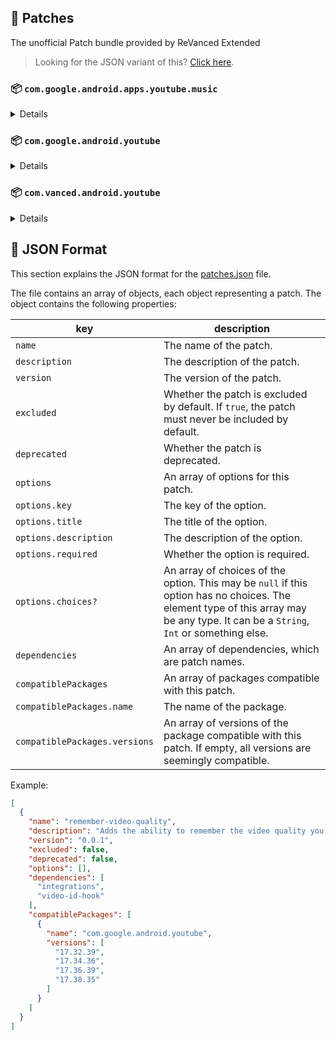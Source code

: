 ## 🧩 Patches

The unofficial Patch bundle provided by ReVanced Extended

> Looking for the JSON variant of this? [Click here](patches.json).

### 📦 `com.google.android.apps.youtube.music`
<details>

| 💊 Patch | 📜 Description | 🏹 Target Version |
|:--------:|:--------------:|:-----------------:|
| `minimized-playback-music` | Enables minimized playback on Kids music. | 5.25.51 |
| `tasteBuilder-remover` | Removes the "Tell us which artists you like" card from the home screen. | 5.25.51 |
| `hide-get-premium` | Removes all "Get Premium" evidences from the avatar menu. | 5.25.51 |
| `custom-branding-music` | Changes the YouTube Music launcher icon and name to your choice (defaults to ReVanced Red). | all |
| `compact-header` | Hides the music category bar at the top of the homepage. | 5.25.51 |
| `upgrade-button-remover` | Removes the upgrade tab from the pivot bar. | 5.25.51 |
| `background-play` | Enables playing music in the background. | 5.25.51 |
| `music-microg-support` | Allows YouTube Music ReVanced to run without root and under a different package name. | 5.25.51 |
| `music-video-ads` | Removes ads in the music player. | 5.25.51 |
| `codecs-unlock` | Adds more audio codec options. The new audio codecs usually result in better audio quality. | 5.25.51 |
| `exclusive-audio-playback` | Enables the option to play music without video. | 5.25.51 |
</details>

### 📦 `com.google.android.youtube`
<details>

| 💊 Patch | 📜 Description | 🏹 Target Version |
|:--------:|:--------------:|:-----------------:|
| `swipe-controls` | Adds volume and brightness swipe controls. | 17.38.35 |
| `overlay-buttons` | Add overlay buttons for YouTube - copy, copy with timestamp, repeat, download. | 17.38.35 |
| `seekbar-tapping` | Enables tap-to-seek on the seekbar of the video player. | 17.38.35 |
| `disable-create-button` | Hides the create button in the navigation bar. | 17.38.35 |
| `hide-cast-button` | Hides the cast button in the video player. | all |
| `return-youtube-dislike` | Shows the dislike count of videos using the Return YouTube Dislike API. | 17.38.35 |
| `hide-autoplay-button` | Hides the autoplay button in the video player. | 17.38.35 |
| `custom-branding-red` | Changes the YouTube launcher icon and name to your choice (defaults to ReVanced Red). | all |
| `custom-branding-blue` | Changes the YouTube launcher icon and name to your choice (defaults to ReVanced Blue). | all |
| `amoled` | Enables pure black theme. | all |
| `materialyou` | Enables MaterialYou theme for Android 12+. | all |
| `remove-playerbutton-background` | Disable Player Button Overlay Background. | all |
| `hide-pip-notification` | Disable pip notification when you first launch pip mode. | 17.38.35 |
| `extended` | Add ReVanced Extended Features. | 17.38.35 |
| `old-quality-layout` | Enables the original quality flyout menu. | 17.38.35 |
| `hide-shorts-button` | Hides the shorts button on the navigation bar. | 17.38.35 |
| `hide-watermark` | Hides creator's watermarks on videos. | 17.38.35 |
| `sponsorblock` | Integrate SponsorBlock. | 17.38.35 |
| `enable-wide-searchbar` | Replaces the search icon with a wide search bar. This will hide the YouTube logo when active. | 17.38.35 |
| `tablet-mini-player` | Enables the tablet mini player layout. | 17.38.35 |
| `disable-auto-captions` | Disable forced captions from being automatically enabled. | 17.38.35 |
| `minimized-playback` | Enables minimized and background playback. | 17.38.35 |
| `client-spoof` | Spoofs the YouTube or Vanced client to prevent playback issues. | all |
| `client-spoof-v2` | Spoof the YouTube client version to prevent fullscreen rotation issue. | 17.38.35 |
| `translations` | Add Crowdin Translations. | all |
| `custom-video-buffer` | Lets you change the buffers of videos. | 17.38.35 |
| `always-autorepeat` | Always repeats the playing video again. | 17.38.35 |
| `microg-support` | Allows YouTube ReVanced to run without root and under a different package name with Vanced MicroG. | 17.38.35 |
| `settings` | Adds settings for ReVanced to YouTube. | all |
| `custom-playback-speed` | Adds more video playback speed options. | 17.38.35 |
| `optimize-resource` | Makes the brightness of HDR videos follow the system default. | all |
| `remember-video-quality` | Adds the ability to remember the video quality you chose in the video quality flyout. | 17.38.35 |
| `default-video-speed` | Adds the ability to set default video speed. | 17.38.35 |
| `video-ads` | Removes ads in the video player. | 17.38.35 |
| `general-ads` | Removes general ads. | 17.38.35 |
| `hide-infocard-suggestions` | Hides infocards in videos. | 17.38.35 |
</details>

### 📦 `com.vanced.android.youtube`
<details>

| 💊 Patch | 📜 Description | 🏹 Target Version |
|:--------:|:--------------:|:-----------------:|
| `client-spoof` | Spoofs the YouTube or Vanced client to prevent playback issues. | all |
</details>



## 📝 JSON Format

This section explains the JSON format for the [patches.json](patches.json) file.

The file contains an array of objects, each object representing a patch. The object contains the following properties:

| key                           | description                                                                                                                                                                           |
|-------------------------------|---------------------------------------------------------------------------------------------------------------------------------------------------------------------------------------|
| `name`                        | The name of the patch.                                                                                                                                                                |
| `description`                 | The description of the patch.                                                                                                                                                         |
| `version`                     | The version of the patch.                                                                                                                                                             |
| `excluded`                    | Whether the patch is excluded by default. If `true`, the patch must never be included by default.                                                                                     |
| `deprecated`                  | Whether the patch is deprecated.                                                                                                                                                      |
| `options`                     | An array of options for this patch.                                                                                                                                                   |
| `options.key`                 | The key of the option.                                                                                                                                                                |
| `options.title`               | The title of the option.                                                                                                                                                              |
| `options.description`         | The description of the option.                                                                                                                                                        |
| `options.required`            | Whether the option is required.                                                                                                                                                       |
| `options.choices?`            | An array of choices of the option. This may be `null` if this option has no choices. The element type of this array may be any type. It can be a `String`, `Int` or something else.   |
| `dependencies`                | An array of dependencies, which are patch names.                                                                                                                                      |
| `compatiblePackages`          | An array of packages compatible with this patch.                                                                                                                                      |
| `compatiblePackages.name`     | The name of the package.                                                                                                                                                              |
| `compatiblePackages.versions` | An array of versions of the package compatible with this patch. If empty, all versions are seemingly compatible.                                                                      |

Example:

```json
[
  {
    "name": "remember-video-quality",
    "description": "Adds the ability to remember the video quality you chose in the video quality flyout.",
    "version": "0.0.1",
    "excluded": false,
    "deprecated": false,
    "options": [],
    "dependencies": [
      "integrations",
      "video-id-hook"
    ],
    "compatiblePackages": [
      {
        "name": "com.google.android.youtube",
        "versions": [
          "17.32.39",
          "17.34.36",
          "17.36.39",
          "17.38.35"
        ]
      }
    ]
  }
]
```